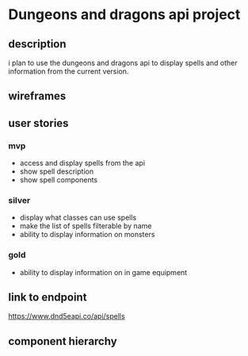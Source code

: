 # Dungeons and dragons api project

## description

i plan to use the dungeons and dragons api to display spells and other information from the current version.

## wireframes

## user stories

### mvp
- access and display spells from the api
- show spell description
- show spell components
### silver
- display what classes can use spells 
- make the list of spells filterable by name
- ability to display information on monsters

### gold
- ability to display information on in game equipment



## link to endpoint

https://www.dnd5eapi.co/api/spells

## component hierarchy
